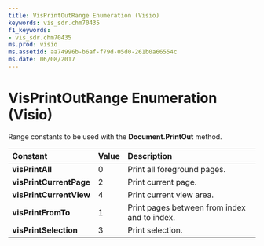 ```yaml
---
title: VisPrintOutRange Enumeration (Visio)
keywords: vis_sdr.chm70435
f1_keywords:
- vis_sdr.chm70435
ms.prod: visio
ms.assetid: aa74996b-b6af-f79d-05d0-261b0a66554c
ms.date: 06/08/2017
---
```



# VisPrintOutRange Enumeration (Visio)

Range constants to be used with the  **Document.PrintOut** method.



|**Constant**|**Value**|**Description**|
|:-----|:-----|:-----|
| **visPrintAll**|0|Print all foreground pages.|
| **visPrintCurrentPage**|2|Print current page.|
| **visPrintCurrentView**|4|Print current view area.|
| **visPrintFromTo**|1|Print pages between from index and to index.|
| **visPrintSelection**|3|Print selection.|

